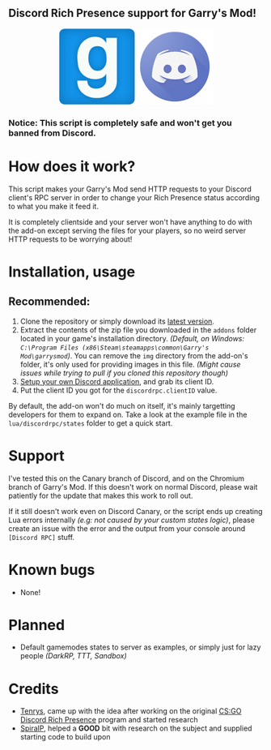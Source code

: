 
## Discord Rich Presence support for Garry's Mod!

<p align="center">
    <img src="https://raw.githubusercontent.com/Metastruct/gmod_discordrpc/master/img/gmod_icon.png" height=150/>
    <img src="https://raw.githubusercontent.com/Metastruct/gmod_discordrpc/master/img/discord_icon.png" height=150/>
</p>

### Notice: This script is completely safe and won't get you banned from Discord.

# How does it work?

This script makes your Garry's Mod send HTTP requests to your Discord client's RPC server in order to change your Rich Presence status according to what you make it feed it.

It is completely clientside and your server won't have anything to do with the add-on except serving the files for your players, so no weird server HTTP requests to be worrying about!

# Installation, usage

## Recommended:

1. Clone the repository or simply download its [latest version](https://github.com/Tenrys/gmod_discordrpc/archive/master.zip).
2. Extract the contents of the zip file you downloaded in the `addons` folder located in your game's installation directory. *(Default, on Windows: `C:\Program Files (x86\Steam\steamapps\common\Garry's Mod\garrysmod`)*. You can remove the `img` directory from the add-on's folder, it's only used for providing images in this file. *(Might cause issues while trying to pull if you cloned this repository though)*
3. [Setup your own Discord application](https://discordapp.com/developers/applications/me), and grab its client ID.
4. Put the client ID you got for the `discordrpc.clientID` value.

By default, the add-on won't do much on itself, it's mainly targetting developers for them to expand on. Take a look at the example file in the `lua/discordrpc/states` folder to get a quick start.

# Support

I've tested this on the Canary branch of Discord, and on the Chromium branch of Garry's Mod.
If this doesn't work on normal Discord, please wait patiently for the update that makes this work to roll out.

If it still doesn't work even on Discord Canary, or the script ends up creating Lua errors internally *(e.g: not caused by your custom states logic)*, please create an issue with the error and the output from your console around `[Discord RPC]` stuff.

# Known bugs

- None!

# Planned

- Default gamemodes states to server as examples, or simply just for lazy people *(DarkRP, TTT, Sandbox)*

# Credits

- [Tenrys](https://github.com/Tenrys), came up with the idea after working on the original [CS:GO Discord Rich Presence](https://github.com/Tenrys/csgo_richpresence) program and started research
- [SpiralP](https://github.com/SpiralP), helped a **GOOD** bit with research on the subject and supplied starting code to build upon

